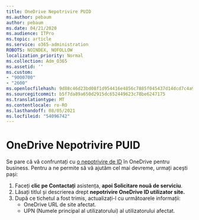 ```yaml
---
title: OneDrive Nepotrivire PUID
ms.author: pebaum
author: pebaum
ms.date: 04/21/2020
ms.audience: ITPro
ms.topic: article
ms.service: o365-administration
ROBOTS: NOINDEX, NOFOLLOW
localization_priority: Normal
ms.collection: Adm_O365
ms.assetid: ''
ms.custom:
- "9000700"
- "2600"
ms.openlocfilehash: 9d88c46d23bd08f1d954416e4856c7885f045437d14dcd7c4a9c25f0b1288b8f
ms.sourcegitcommit: b5f7da89a650d2915dc652449623c78be6247175
ms.translationtype: MT
ms.contentlocale: ro-RO
ms.lasthandoff: 08/05/2021
ms.locfileid: "54096742"
---
```

# <a name="onedrive-puid-mismatch"></a>OneDrive Nepotrivire PUID

Se pare că vă confruntați cu [o nepotrivire de ID](https://docs.microsoft.com/sharepoint/troubleshoot/administration/access-denied-or-need-permission-error-sharepoint-online-or-onedrive-for-business#when-accessing-a-onedrive-site) în OneDrive pentru business. Pentru a ne permite să vă ajutăm cel mai devreme, urmați acești pași:

1. Faceți  **clic pe Contactați** asistența,  **apoi Solicitare nouă de serviciu**.
2. Lăsați titlul și descrierea drept **nepotrivire OneDrive ID utilizator site.**
3. După ce tichetul a fost trimis, actualizați-l cu următoarele informații:
    - OneDrive URL de site afectat.
    - UPN (Numele principal al utilizatorului) al utilizatorului afectat.
